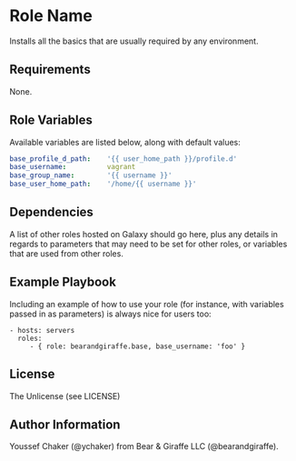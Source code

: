 Role Name
=========

Installs all the basics that are usually required by any environment.

Requirements
------------

None.

Role Variables
--------------

Available variables are listed below, along with default values:

```yml
base_profile_d_path:    '{{ user_home_path }}/profile.d'
base_username:          vagrant
base_group_name:        '{{ username }}'
base_user_home_path:    '/home/{{ username }}'
```

Dependencies
------------

A list of other roles hosted on Galaxy should go here, plus any details in regards to parameters that may need to be set for other roles, or variables that are used from other roles.

Example Playbook
----------------

Including an example of how to use your role (for instance, with variables passed in as parameters) is always nice for users too:

```
- hosts: servers
  roles:
     - { role: bearandgiraffe.base, base_username: 'foo' }
```

License
-------

The Unlicense (see LICENSE)

Author Information
------------------

Youssef Chaker (@ychaker) from Bear & Giraffe LLC (@bearandgiraffe).
